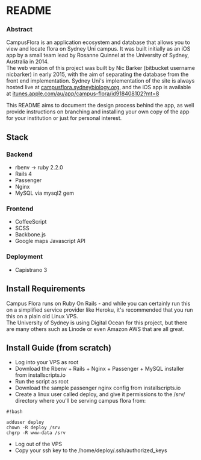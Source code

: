 # README #

### Abstract ###
CampusFlora is an application ecosystem and database that allows you to view and locate flora on Sydney Uni campus. It was built initially as an iOS app by a small team lead by Rosanne Quinnel at the University of Sydney, Australia in 2014.  
The web version of this project was built by Nic Barker (bitbucket username nicbarker) in early 2015, with the aim of separating the database from the front end implementation.
Sydney Uni's implementation of the site is always hosted live at [campusflora.sydneybiology.org](http://campusflora.sydneybiology.org), and the iOS app is available at [itunes.apple.com/au/app/campus-flora/id918408102?mt=8](https://itunes.apple.com/au/app/campus-flora/id918408102?mt=8)  
  
This README aims to document the design process behind the app, as well provide instructions on branching and installing your own copy of the app for your institution or just for personal interest.  

## Stack ##  
### Backend ###
* rbenv -> ruby 2.2.0
* Rails 4
* Passenger
* Nginx
* MySQL via mysql2 gem

### Frontend ###
* CoffeeScript
* SCSS
* Backbone.js
* Google maps Javascript API

### Deployment ###
* Capistrano 3

## Install Requirements ##
Campus Flora runs on Ruby On Rails - and while you can certainly run this on a simplified service provider like Heroku, it's recommended that you run this on a plain old Linux VPS.  
The University of Sydney is using Digital Ocean for this project, but there are many others such as Linode or even Amazon AWS that are all great.

## Install Guide (from scratch) ##
* Log into your VPS as root
* Download the Rbenv + Rails + Nginx + Passenger + MySQL installer from installscripts.io
* Run the script as root
* Download the sample passenger nginx config from installscripts.io
* Create a linux user called deploy, and give it permissions to the /srv/ directory where you'll be serving campus flora from:
```
#!bash

adduser deploy
chown -R deploy /srv
chgrp -R www-data /srv

```
* Log out of the VPS
* Copy your ssh key to the /home/deploy/.ssh/authorized_keys